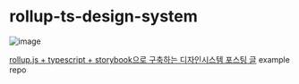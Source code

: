 # rollup-ts-design-system

![image](https://user-images.githubusercontent.com/26598542/82753236-1bfce000-9dff-11ea-8e80-e2263b10bb89.png)

[rollup.js + typescript + storybook으로 구축하는 디자인시스템 포스팅 글](https://ideveloper2.dev/blog/2020-05-17--rollup-ts-%EB%A1%9C-%EB%94%94%EC%9E%90%EC%9D%B8%EC%8B%9C%EC%8A%A4%ED%85%9C-%EB%A7%8C%EB%93%A4%EA%B8%B0/) example repo
